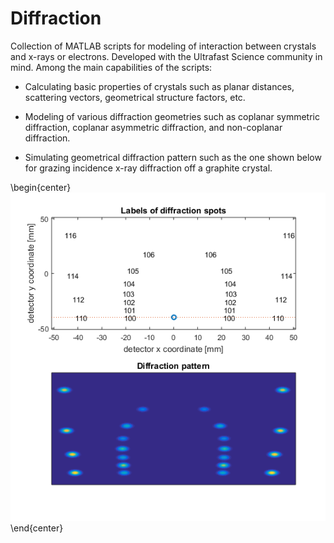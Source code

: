# Diffraction
Collection of MATLAB scripts for modeling of interaction between crystals and x-rays or electrons. Developed with the Ultrafast Science community in mind. Among the main capabilities of the scripts:

- Calculating basic properties of crystals such as planar distances, scattering vectors, geometrical structure factors, etc.

- Modeling of various diffraction geometries such as coplanar symmetric diffraction, coplanar asymmetric diffraction, and non-coplanar diffraction.

- Simulating geometrical diffraction pattern such as the one shown below for grazing incidence x-ray diffraction off a graphite crystal. 

\begin{center}
![sample_xrd_pattern.](sample_xrd_pattern.png)
\end{center}

